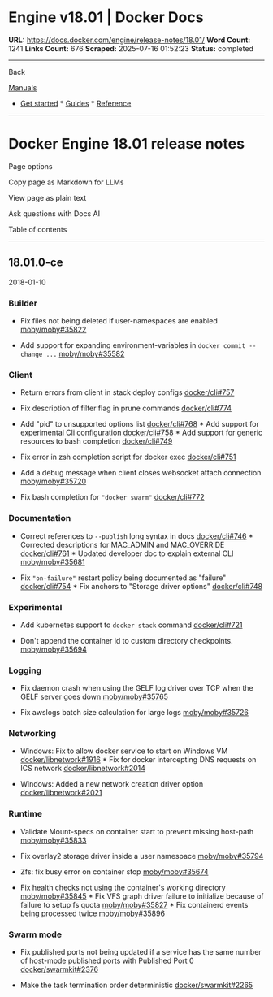 # Engine v18.01 | Docker Docs

**URL:** https://docs.docker.com/engine/release-notes/18.01/
**Word Count:** 1241
**Links Count:** 676
**Scraped:** 2025-07-16 01:52:23
**Status:** completed

---

Back

[Manuals](https://docs.docker.com/manuals/)

  * [Get started](https://docs.docker.com/get-started/)   * [Guides](https://docs.docker.com/guides/)   * [Reference](https://docs.docker.com/reference/)

* * *

# Docker Engine 18.01 release notes

Page options

Copy page as Markdown for LLMs

View page as plain text

Ask questions with Docs AI

Table of contents

* * *

## 18.01.0-ce

2018-01-10

### Builder

  * Fix files not being deleted if user-namespaces are enabled [moby/moby\#35822](https://github.com/moby/moby/pull/35822)

  * Add support for expanding environment-variables in `docker commit --change ...` [moby/moby\#35582](https://github.com/moby/moby/pull/35582)

### Client

  * Return errors from client in stack deploy configs [docker/cli\#757](https://github.com/docker/cli/pull/757)

  * Fix description of filter flag in prune commands [docker/cli\#774](https://github.com/docker/cli/pull/774)

  * Add "pid" to unsupported options list [docker/cli\#768](https://github.com/docker/cli/pull/768)   * Add support for experimental Cli configuration [docker/cli\#758](https://github.com/docker/cli/pull/758)   * Add support for generic resources to bash completion [docker/cli\#749](https://github.com/docker/cli/pull/749)

  * Fix error in zsh completion script for docker exec [docker/cli\#751](https://github.com/docker/cli/pull/751)

  * Add a debug message when client closes websocket attach connection [moby/moby\#35720](https://github.com/moby/moby/pull/35720)

  * Fix bash completion for `"docker swarm"` [docker/cli\#772](https://github.com/docker/cli/pull/772)

### Documentation

  * Correct references to `--publish` long syntax in docs [docker/cli\#746](https://github.com/docker/cli/pull/746)   * Corrected descriptions for MAC\_ADMIN and MAC\_OVERRIDE [docker/cli\#761](https://github.com/docker/cli/pull/761)   * Updated developer doc to explain external CLI [moby/moby\#35681](https://github.com/moby/moby/pull/35681)

  * Fix `"on-failure"` restart policy being documented as "failure" [docker/cli\#754](https://github.com/docker/cli/pull/754)   * Fix anchors to "Storage driver options" [docker/cli\#748](https://github.com/docker/cli/pull/748)

### Experimental

  * Add kubernetes support to `docker stack` command [docker/cli\#721](https://github.com/docker/cli/pull/721)

  * Don't append the container id to custom directory checkpoints. [moby/moby\#35694](https://github.com/moby/moby/pull/35694)

### Logging

  * Fix daemon crash when using the GELF log driver over TCP when the GELF server goes down [moby/moby\#35765](https://github.com/moby/moby/pull/35765)

  * Fix awslogs batch size calculation for large logs [moby/moby\#35726](https://github.com/moby/moby/pull/35726)

### Networking

  * Windows: Fix to allow docker service to start on Windows VM [docker/libnetwork\#1916](https://github.com/docker/libnetwork/pull/1916)   * Fix for docker intercepting DNS requests on ICS network [docker/libnetwork\#2014](https://github.com/docker/libnetwork/pull/2014)

  * Windows: Added a new network creation driver option [docker/libnetwork\#2021](https://github.com/docker/libnetwork/pull/2021)

### Runtime

  * Validate Mount-specs on container start to prevent missing host-path [moby/moby\#35833](https://github.com/moby/moby/pull/35833)

  * Fix overlay2 storage driver inside a user namespace [moby/moby\#35794](https://github.com/moby/moby/pull/35794)

  * Zfs: fix busy error on container stop [moby/moby\#35674](https://github.com/moby/moby/pull/35674)

  * Fix health checks not using the container's working directory [moby/moby\#35845](https://github.com/moby/moby/pull/35845)   * Fix VFS graph driver failure to initialize because of failure to setup fs quota [moby/moby\#35827](https://github.com/moby/moby/pull/35827)   * Fix containerd events being processed twice [moby/moby\#35896](https://github.com/moby/moby/pull/35896)

### Swarm mode

  * Fix published ports not being updated if a service has the same number of host-mode published ports with Published Port 0 [docker/swarmkit\#2376](https://github.com/docker/swarmkit/pull/2376)

  * Make the task termination order deterministic [docker/swarmkit\#2265](https://github.com/docker/swarmkit/pull/2265)
